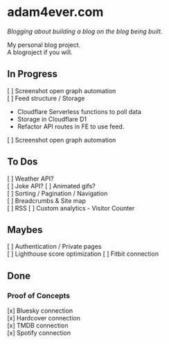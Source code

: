 # adam4ever.com

_Blogging about building a blog on the blog being built._

My personal blog project.  
A blogroject if you will.

## In Progress

[ ] Screenshot open graph automation  
[ ] Feed structure / Storage

- Cloudflare Serverless functions to poll data
- Storage in Cloudflare D1
- Refactor API routes in FE to use feed.

[ ] Screenshot open graph automation

## To Dos

[ ] Weather API?  
[ ] Joke API?
[ ] Animated gifs?  
[ ] Sorting / Pagination / Navigation  
[ ] Breadcrumbs & Site map  
[ ] RSS
[ ] Custom analytics - Visitor Counter  

## Maybes

[ ] Authentication / Private pages  
[ ] Lighthouse score optimization
[ ] Fitbit connection

## Done

### Proof of Concepts

[x] Bluesky connection  
[x] Hardcover connection  
[x] TMDB connection  
[x] Spotify connection
